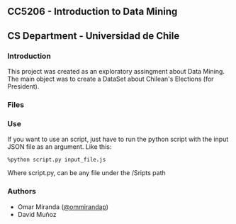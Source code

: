 CC5206 - Introduction to Data Mining 
-------------------------------------
CS Department - Universidad de Chile
-------------------------------------

### Introduction
This project was created as an exploratory assingment about Data Mining. The main object was to create a DataSet about Chilean's Elections (for President).

### Files

### Use
If you want to use an script, just have to run the python script with the input JSON file as an argument.
Like this:

	%python script.py input_file.js

Where script.py, can be any file under the /Sripts path

### Authors
*	Omar Miranda ([@ommirandap](http://www.twitter.com/ommirandap))
*	David Muñoz
